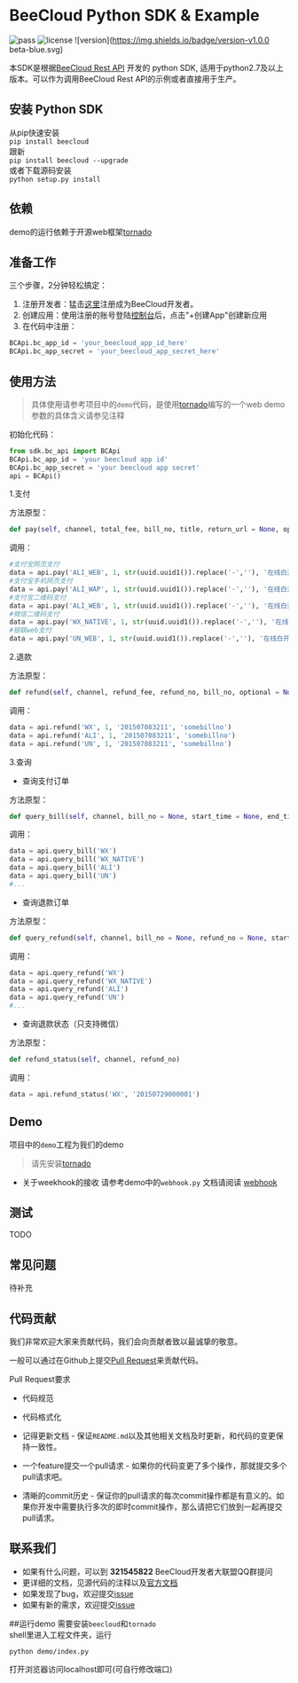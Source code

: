 # BeeCloud Python SDK & Example
![pass](https://img.shields.io/badge/Build-pass-green.svg) ![license](https://img.shields.io/badge/license-MIT-brightgreen.svg) ![version](https://img.shields.io/badge/version-v1.0.0 beta-blue.svg)

本SDK是根据[BeeCloud Rest API](https://github.com/beecloud/beecloud-rest-api) 开发的 python SDK, 适用于python2.7及以上版本。可以作为调用BeeCloud Rest API的示例或者直接用于生产。

## 安装 Python SDK

从pip快速安装  
`pip install beecloud`  
跟新  
`pip install beecloud --upgrade`  
或者下载源码安装  
`python setup.py install`  

## 依赖
demo的运行依赖于开源web框架[tornado](http://www.tornadoweb.cn/)

## 准备工作
三个步骤，2分钟轻松搞定：
1. 注册开发者：猛击[这里](http://www.beecloud.cn/register)注册成为BeeCloud开发者。
2. 创建应用：使用注册的账号登陆[控制台](http://www.beecloud.cn/dashboard/)后，点击"+创建App"创建新应用
3. 在代码中注册：

```python
BCApi.bc_app_id = 'your_beecloud_app_id_here'
BCApi.bc_app_secret = 'your_beecloud_app_secret_here'
```

## 使用方法
>具体使用请参考项目中的`demo`代码，是使用[tornado](http://www.tornadoweb.cn/)编写的一个web demo  
>参数的具体含义请参见注释

初始化代码：

```python
from sdk.bc_api import BCApi
BCApi.bc_app_id = 'your beecloud app id'
BCApi.bc_app_secret = 'your beecloud app secret'
api = BCApi()
```

1.支付

方法原型：

```python
def pay(self, channel, total_fee, bill_no, title, return_url = None, optional = None, show_url = None,python qr_pay_mode = None, openid = None):
```

调用：

```python
#支付宝网页支付
data = api.pay('ALI_WEB', 1, str(uuid.uuid1()).replace('-',''), '在线白开水', return_url = 'http://58.211.191.85:8088/result')
#支付宝手机网页支付
data = api.pay('ALI_WAP', 1, str(uuid.uuid1()).replace('-',''), '在线白开水', return_url = 'http://58.211.191.85:8088/result')
#支付宝二维码支付
data = api.pay('ALI_WEB', 1, str(uuid.uuid1()).replace('-',''), '在线白开水', return_url = 'http://58.211.191.85:8088/result', qr_pay_mode = '0')
#微信二维码支付
data = api.pay('WX_NATIVE', 1, str(uuid.uuid1()).replace('-',''), '在线白开水')
#银联web支付
data = api.pay('UN_WEB', 1, str(uuid.uuid1()).replace('-',''), '在线白开水', return_url = 'http://58.211.191.85:8088/result')
```
2.退款

方法原型：

```python
def refund(self, channel, refund_fee, refund_no, bill_no, optional = None):
```
调用：

```python
data = api.refund('WX', 1, '201507083211', 'somebillno')
data = api.refund('ALI', 1, '201507083211', 'somebillno')
data = api.refund('UN', 1, '201507083211', 'somebillno')
```
3.查询

* 查询支付订单

方法原型：

```python
def query_bill(self, channel, bill_no = None, start_time = None, end_time = None, skip = None, limit = None):
```
调用：

```python
data = api.query_bill('WX')
data = api.query_bill('WX_NATIVE')
data = api.query_bill('ALI')
data = api.query_bill('UN')
#...
```
* 查询退款订单

方法原型：

```python
def query_refund(self, channel, bill_no = None, refund_no = None, start_time = None, end_time = None, skip = None, limit = None):
```
调用：

```python
data = api.query_refund('WX')
data = api.query_refund('WX_NATIVE')
data = api.query_refund('ALI')
data = api.query_refund('UN')
#...
```
* 查询退款状态（只支持微信）

方法原型：

```python
def refund_status(self, channel, refund_no)
```
调用：

```python
data = api.refund_status('WX', '20150729000001')
```

## Demo
项目中的`demo`工程为我们的demo  
>请先安装[tornado](http://www.tornadoweb.cn/)

- 关于weekhook的接收
请参考demo中的`webhook.py`
文档请阅读 [webhook](https://beecloud.cn/doc/java.php#webhook)

## 测试
TODO

## 常见问题
待补充

## 代码贡献
我们非常欢迎大家来贡献代码，我们会向贡献者致以最诚挚的敬意。

一般可以通过在Github上提交[Pull Request](https://github.com/beecloud/beecloud-python)来贡献代码。

Pull Request要求

- 代码规范 

- 代码格式化 

- 记得更新文档 - 保证`README.md`以及其他相关文档及时更新，和代码的变更保持一致性。

- 一个feature提交一个pull请求 - 如果你的代码变更了多个操作，那就提交多个pull请求吧。

- 清晰的commit历史 - 保证你的pull请求的每次commit操作都是有意义的。如果你开发中需要执行多次的即时commit操作，那么请把它们放到一起再提交pull请求。

## 联系我们
- 如果有什么问题，可以到 **321545822** BeeCloud开发者大联盟QQ群提问
- 更详细的文档，见源代码的注释以及[官方文档](https://beecloud.cn/doc/python.php)
- 如果发现了bug，欢迎提交[issue](https://github.com/beecloud/beecloud-python/issues)
- 如果有新的需求，欢迎提交[issue](https://github.com/beecloud/beecloud-python/issues)


##运行demo
需要安装`beecloud`和`tornado`  
shell里进入工程文件夹，运行

```shell
python demo/index.py
```

打开浏览器访问localhost即可(可自行修改端口)
